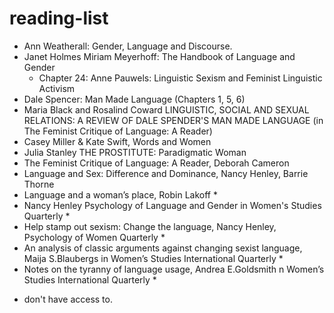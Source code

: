 # reading-list

- Ann Weatherall: Gender, Language and Discourse.
- Janet Holmes Miriam Meyerhoff: The Handbook of Language and Gender
  - Chapter 24: Anne Pauwels: Linguistic Sexism and Feminist Linguistic Activism
- Dale Spencer: Man Made Language (Chapters 1, 5, 6)
- Maria Black and Rosalind Coward LINGUISTIC, SOCIAL AND SEXUAL RELATIONS: A REVIEW OF DALE SPENDER'S MAN MADE LANGUAGE (in The Feminist Critique of Language: A Reader)
- Casey Miller & Kate Swift, Words and Women
- Julia Stanley THE PROSTITUTE: Paradigmatic Woman
- The Feminist Critique of Language: A Reader, Deborah Cameron
- Language and Sex: Difference and Dominance, Nancy Henley, Barrie Thorne
- Language and a woman’s place, Robin Lakoff *
- Nancy Henley Psychology of Language and Gender in Women's Studies Quarterly *
- Help stamp out sexism: Change the language, Nancy Henley, Psychology of Women Quarterly *
- An analysis of classic arguments against changing sexist language, Maija S.Blaubergs in Women’s Studies International Quarterly *
- Notes on the tyranny of language usage, Andrea E.Goldsmith n Women’s Studies International Quarterly *




* don't have access to.
